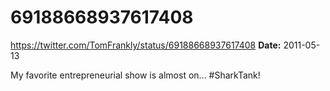 # 69188668937617408
https://twitter.com/TomFrankly/status/69188668937617408
**Date:** 2011-05-13

My favorite entrepreneurial show is almost on... #SharkTank!
